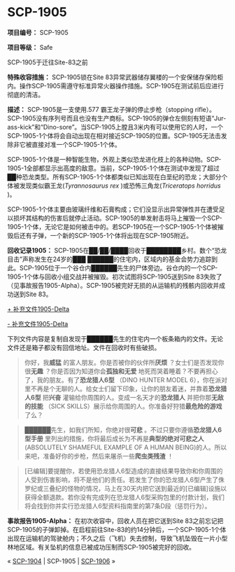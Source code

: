 # SCP-1905
                        


**项目编号：** SCP-1905

**项目等级：** Safe



SCP-1905于迁往Site-83之前



**特殊收容措施：** SCP-1905锁在Site 83异常武器储存翼楼的一个安保储存保险柜内。操作SCP-1905需遵守标准异常火器操作措施。SCP-1905在测试前后应进行彻底的清洁。

**描述：** SCP-1905是一支使用.577 霸王龙子弹的停止步枪（stopping rifle）。SCP-1905没有序列号而且也没有生产商标。SCP-1905的弹仓左侧刻有短语“Jur-ass-kick”和“Dino-sore”。当SCP-1905上膛且3米内有可以使用它的人时，一个SCP-1905-1个体将会自动出现在相对接近SCP-1905的位置。SCP-1905无法击发除非它被直接对准一个SCP-1905-1个体。

SCP-1905-1个体是一种智能生物，外观上类似恐龙进化枝上的各种动物。SCP-1905-1全部都显示出高度的敌意。当前，SCP-1905-1个体在测试中发现了超过██种恐龙类型。所有SCP-1905-1个体都类似已知出现在白垩纪的恐龙；大部分个体被发现类似霸王龙(*Tyrannosaurus rex* )或恐怖三角龙(*Triceratops horridus* )。

SCP-1905-1个体主要由玻璃纤维和石膏构成；它们没显示出异常弹性并在遭受足以损坏其结构的伤害后就停止活动。SCP-1905的单发射击将马上摧毁一个SCP-1905-1个体，无论它是如何被击中的。若SCP-1905在一个SCP-1905-1个体被摧毁后还有子弹，一个新的SCP-1905-1个体将出现在SCP-1905附近。

**回收记录1905：** SCP-1905在██/██/████回收于████████乡村。数个“恐龙目击”声称发生在24岁的███ ██████的住宅内，区域内的基金会势力追踪到此。SCP-1905位于一个谷仓内██████先生的尸体旁边。谷仓内的一个SCP-1905-1个体与回收小组交战并被摧毁。初次试图将SCP-1905送到Site 83失败了（见事故报告1905-Alpha）。SCP-1905被完好无损的从运输机的残骸内回收并成功送到Site 83。


<a shape='rect' class='collapsible-block-link' href='javascript:;'>+&#160;&#34917;&#20805;&#25991;&#20214;1905-Delta</a>

<a shape='rect' class='collapsible-block-link' href='javascript:;'>-&#160;&#34917;&#20805;&#25991;&#20214;1905-Delta</a>

下列文件内容是复制自发现于██████先生的住宅内一个板条箱内的文件。无论文件还是箱子都没有回信地址。文件在回收时有些破损。


> 你好，我**威猛** 的富人朋友。你是否被你的伙伴所**厌烦** ？女士们是否发现你很**无趣** ？你是否因为知道你会**孤独和无爱** 地死而哭着睡着？不要再担心了，我的朋友。有了**恐龙猎人6型** （DINO HUNTER MODEL 6），你在派对里不再是个无聊的人。给女士们留下印象，让你的朋友着迷，并靠着**恐龙猎人6型** 把**兴奋** 灌输给你周围的人。变成一名天才的**恐龙猎人** 并把你那**无敌的技能** （SICK SKILLS）展示给你周围的人。你准备好狩猎**最危险的游戏** 了么？
> 


> ██████先生，如我们所知，你绝对很**可悲** 。不过只要你遵循**恐龙猎人6型手册** 里列出的措施，你将最后成长为不再是**典型的绝对可悲之人** (ABSOLUTELY SHAMEFUL EXAMPLE OF A HUMAN BEING)的人。所以来吧，准备好你的步枪，然后来屠杀一些**爬虫类残渣** ！
> 


> [已编辑]要提醒你，若使用恐龙猎人6型造成的直接结果导致你和你周围的人受到伤害影响，将不是他们的责任。若发生了你的恐龙猎人6型产生了侏罗纪或三叠纪的怪物的情况，马上在30天内把它送到最近的[已编辑]设施以获得全额退款。若你没有完成列在恐龙猎人6型采购包里的付款计划，我们将会找到你并实行恐龙猎人6型资料指南里的第7条D段（惩罚行为）。
> 




**事故报告1905-Alpha：** 在初次收容中，回收人员在把它送到Site 83之前忘记把SCP-1905的子弹卸掉。在启程前往Site-83的约14分钟后，一个SCP-1905-1个体出现在运输机的驾驶舱内；不久之后（飞机）失去控制，导致飞机坠毁在一片小型林地区域。有关坠机的信息已被成功压制而SCP-1905被完好的回收。



« [SCP-1904](/scp-1904) | SCP-1905 | [SCP-1906](/scp-1906) »





                    